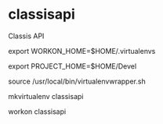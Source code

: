 # classisapi
Classis API


export WORKON_HOME=$HOME/.virtualenvs

export PROJECT_HOME=$HOME/Devel

source /usr/local/bin/virtualenvwrapper.sh

mkvirtualenv classisapi

workon classisapi
